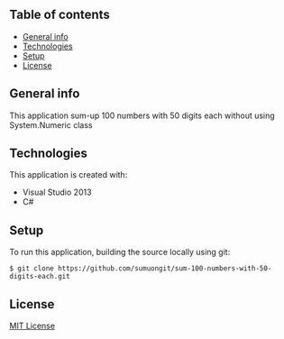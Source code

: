 ## Table of contents
* [General info](#general-info)
* [Technologies](#technologies)
* [Setup](#setup)
* [License](#license)

## General info
This application sum-up 100 numbers with 50 digits each without using System.Numeric class
	
## Technologies
This application is created with:
* Visual Studio 2013
* C# 
	
## Setup
To run this application, building the source locally using git:

```
$ git clone https://github.com/sumuongit/sum-100-numbers-with-50-digits-each.git

```

## License
[MIT License](https://github.com/sumuongit/sum-100-numbers-with-50-digits-each/blob/master/LICENSE)
